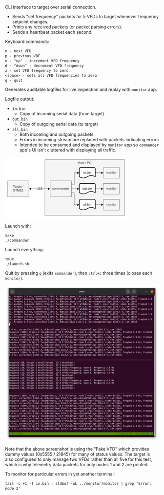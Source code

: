 CLI interface to target over serial connection.

- Sends "set frequency" packets for 5 VFDs to target whenever frequency setpoint changes.
- Prints any received packets (or packet parsing errors).
- Sends a heartbeat packet each second.

Keyboard commands:
```
n - next VFD
p - previous VDF
u - "up" - increment VFD frequency
d - "down" - decrement VFD frequency
z - set VFD frequency to zero
<space> - sets all VFD frequencies to zero
q - quit
```

Generates auditable logfiles for live inspection and replay with `monitor` app.

Logfile output:
- `in.bin`
  - Copy of incoming serial data (from target)
- `out.bin`
  - Copy of outgoing serial data (to target)
- `all.bin`
  - Both incoming and outgoing packets
  - Errors in incoming stream are replaced with packets indicating errors
  - Intended to be consumed and displayed by `monitor` app so `commander` app's UI isn't cluttered with displaying all traffic.

<img src="../../docs/images/commander.png" width="400">

Launch with:
```
make
./commander
```

Launch everything:
```
tmux
./launch.sh
```
Quit by pressing `q` (exits `commander`), then `ctrl+c` three times (closes each `monitor`).

<img src="../../docs/images/launch-term.png" width="600">

Note that the above screenshot is using the "Fake VFD" which provides dummy values (0x5555 / 21845) for many of status values. The target is also configured to only manage two VFDs rather than all five for this test, which is why telemetry data packets for only nodes 1 and 2 are printed.

To monitor for particular errors in yet another terminal:
```
tail -c +1 -f in.bin | stdbuf -oL ../monitor/monitor | grep 'Error: node 2'
```
